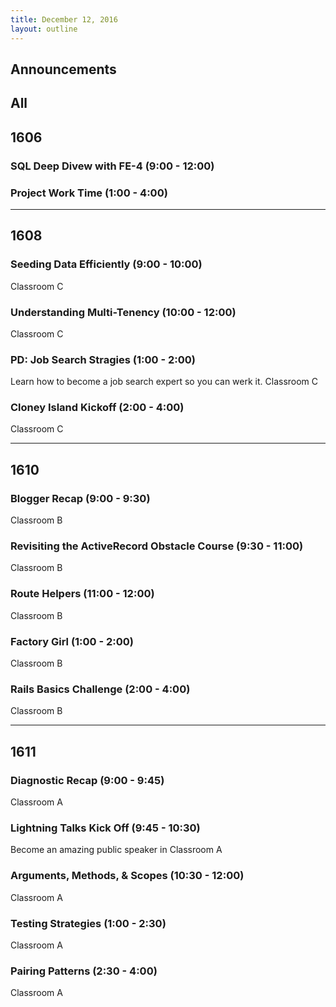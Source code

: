 ```yaml
---
title: December 12, 2016
layout: outline
---
```



## Announcements


## All

## 1606

### SQL Deep Divew with FE-4 (9:00 - 12:00)

### Project Work Time (1:00 - 4:00)

***

## 1608

### Seeding Data Efficiently (9:00 - 10:00)

Classroom C

### Understanding Multi-Tenency (10:00 - 12:00)

Classroom C

### PD: Job Search Stragies (1:00 - 2:00)

Learn how to become a job search expert so you can werk it.
Classroom C

### Cloney Island Kickoff (2:00 - 4:00)

Classroom C

***

## 1610

### Blogger Recap (9:00 - 9:30)

Classroom B

### Revisiting the ActiveRecord Obstacle Course (9:30 - 11:00)

Classroom B

### Route Helpers (11:00 - 12:00)

Classroom B

### Factory Girl (1:00 - 2:00)

Classroom B

### Rails Basics Challenge (2:00 - 4:00)

Classroom B

***

## 1611


### Diagnostic Recap (9:00 - 9:45)

Classroom A

### Lightning Talks Kick Off (9:45 - 10:30)

Become an amazing public speaker in Classroom A

### Arguments, Methods, & Scopes (10:30 - 12:00)

Classroom A

### Testing Strategies (1:00 - 2:30)

Classroom A

### Pairing Patterns (2:30 - 4:00)

Classroom A


